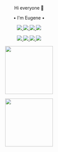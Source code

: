 <p align='center'> Hi everyone 👋 </p>
<p align='center'>• I'm Eugene • </p>
<p align='center'>      
    <a href="https://kutt.it/U5Jcqh">
        <img src="https://img.shields.io/badge/LinkedIn-0077B5?style=for-the-badge&logo=linkedin&logoColor=white"/>
    </a>
    <a href="https://kutt.it/SVL5As">
        <img src="https://img.shields.io/badge/polywork-543DE0?style=for-the-badge&logo=polywork&logoColor=white"/>
    </a>
    <a href="https://kutt.it/lIcdCY">
        <img src="https://img.shields.io/badge/GitHub-100000?style=for-the-badge&logo=github&logoColor=white"/>
    </a>
    <a href="https://kutt.it/hRu2vi">
        <img src="https://img.shields.io/badge/Kaggle-20BEFF?style=for-the-badge&logo=Kaggle&logoColor=white"/>
    </a>
</p>

<p align='center'> </p>

<p align='center'>
    <a href="">
        <img src="https://img.shields.io/badge/Visual_Studio_Code-0078D4?style=for-the-badge&logo=visual%20studio%20code&logoColor=white"/>
    </a>
    <a href="">
        <img src="https://img.shields.io/badge/Visual_Studio-5C2D91?style=for-the-badge&logo=visual%20studio&logoColor=white"/>
    </a>
    <a href="">
        <img src="https://img.shields.io/badge/RStudio-75AADB?style=for-the-badge&logo=RStudio&logoColor=white"/>
    </a>
    <a href="">
        <img src="https://img.shields.io/badge/Arduino-00979D?style=for-the-badge&logo=Arduino&logoColor=white"/>
    </a>
</p>

<p align='center'>
    <a href="https://github-readme-stats.vercel.app/api?username=Master1SEV&show_icons=true&count_private=true">
        <img height=150 src="https://github-readme-stats.vercel.app/api?username=Master1SEV&show_icons=true&count_private=true&theme=vue"/>
    </a>
</p>

<p align='center'>
    <a href="https://github.com/romankh3/github-readme-stats">
            <img height=150 src="https://github-readme-stats.vercel.app/api/top-langs/?username=Master1SEV&langs_count=6&layout=compact&hide=PHP"/>
    </a>
</p>

<!--
<p align='center'>
My portfolio
</p>
<p align='center'>
http://master1sev.portfolio.github.io/
</p>

<p align='center'>
•My pet-projects
</p>
<p align='center'>
Relax Me
 https://master1sev.github.io/
            </p>
      <p align='center'>
     About^
      </p>
 </body>
-->
